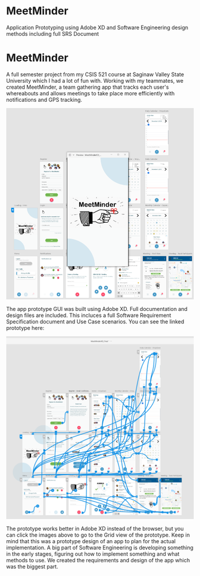 # MeetMinder
Application Prototyping using Adobe XD and Software Engineering design methods including full SRS Document

<h1>MeetMinder</h1>

A full semester project from my CSIS 521 course at Saginaw Valley State University which I had a lot of fun with.  Working with my teammates, we created MeetMinder, a team gathering app that tracks each user's whereabouts and allows meetings to take place more efficiently with notifications and GPS tracking.

<a href="https://xd.adobe.com/view/19df42a7-48fd-40ba-53e7-dfb5e8c29967-6fee/grid">
<img src="https://github.com/mrmark1998/MeetMinder/blob/7df3eb338d1702ef89bef3eec287cfe9ad64b237/MeetMinder.PNG"></a>

The app prototype GUI was built using Adobe XD.  Full documentation and design files are included.  This incluces a full Software Requirement Specification document and Use Case scenarios.  You can see the linked prototype here:

<a href="https://xd.adobe.com/view/19df42a7-48fd-40ba-53e7-dfb5e8c29967-6fee/grid"><img src="https://github.com/mrmark1998/MeetMinder/blob/7df3eb338d1702ef89bef3eec287cfe9ad64b237/MeetMinderLinks.PNG"></a>


The prototype works better in Adobe XD instead of the browser, but you can click the images above to go to the Grid view of the prototype.  Keep in mind that this was a prototype design of an app to plan for the actual implementation.  A big part of Software Engineering is developing something in the early stages, figuring out how to implement something and what methods to use.  We created the requirements and design of the app which was the biggest part.
